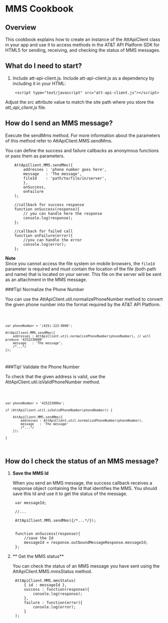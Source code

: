 MMS Cookbook
===

Overview
---
This cookbook explains how to create an instance of the AttApiClient class in your app and use it to access methods in the AT&T API Platform SDK for HTML5 for sending, receiving, and checking the status of MMS messages.

What do I need to start?
---

1. Include att-api-client.js. Include att-api-client.js as a dependency by including it in your HTML:  

        <script type="text/javascript" src="att-api-client.js"></script>

Adjust the _src_ attribute value to match the site path where you store the _att_api_client.js_ file.


How do I send an MMS message?
---

Execute the sendMms method. For more information about the parameters of this method refer to AttApiClient.MMS.sendMms. 

You can define the success and failure callbacks as anonymous functions or pass them as parameters.


        AttApiClient.MMS.sendMms({
            addresses : 'phone number goes here',
            message   : 'The message',
            fileId    : 'path/to/file/in/server',
			},
            onSuccess,
            onFailure
        );

        //callback for success response
        function onSuccess(response){
            // you can handle here the response
            console.log(response);
        };

        //callback for failed call
        function onFailure(error){
            //you can handle the error
            console.log(error);
        };


**Note**  
Since you cannot access the file system on mobile browsers, the <code>fileId</code> parameter is required and must contain the location of the file (both path and name) that is located on your server. This file on the server will be sent as an attachment in the MMS message.

###Tip! Normalize the Phone Number

You can use the AttApiClient.util.normalizePhoneNumber method to convert the given phone number into the format required by the AT&T API Platform.

<code>

    var phoneNumber = '(425)-223-0000';

    AttApiClient.MMS.sendMms({
        addresses : AttApiClient.util.normalizePhoneNumber(phoneNumber), // will produce '4252230000'
        message   : 'The message',
        /*...*/
    });    

</code> 


###Tip! Validate the Phone Number
  
To check that the given address is valid, use the AttApiClient.util.isValidPhoneNumber method.

<code>

    var phoneNumber = '425223000a';

    if (AttApiClient.util.isValidPhoneNumber(phoneNumber)) {

        AttApiClient.MMS.sendMms({
            addresses : AttApiClient.util.normalizePhoneNumber(phoneNumber),
            message   : 'The message'
            /*...*/
        });    

    } 

</code>


How do I check the status of an MMS message?
---

1. **Save the MMS Id**  

    When you send an MMS message, the success callback receives a response object containing the Id that identifies the MMS. You should save this Id and use it to get the status of the message.

        var messageId;

        //...

        AttApiClient.MMS.sendMms({/*...*/});


        function onSuccess(response){
            //save the Id
            messageId = response.outboundMessageResponse.messageId;
        };
    
2. ** Get the MMS status**  

    You can check the status of an MMS message you have sent using the AttApiClient.MMS.mmsStatus method.

        AttApiClient.MMS.mmsStatus(
			{ id : messageId },
            success : function(response){
                console.log(response);
            },
            failure : function(error){
                console.log(error);
            }
        );

